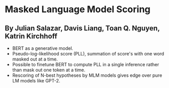 # Masked Language Model Scoring
## By Julian Salazar, Davis Liang, Toan Q. Nguyen, Katrin Kirchhoff

* BERT as a generative model.
* Pseudo-log-likelihood score (PLL), summation of score's with one word masked out at a time.
* Possible to finetune BERT to compute PLL in a single inference rather than mask out one token at a time.
* Rescoring of N-best hypotheses by MLM models gives edge over pure LM models like GPT-2.
